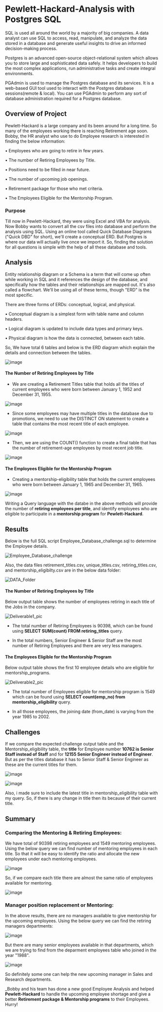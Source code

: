 # Pewlett-Hackard-Analysis with Postgres SQL

SQL is used all around the world by a majority of big companies. A data analyst can use SQL to access, read, manipulate, and analyze the data stored in a database and generate useful insights to drive an informed decision-making process. 

Postgres is an advanced open-source object-relational system which allows you to store large and sophisticated data safely. It helps developers to build the most complex applications, run administrative tasks and create integral environments. 

PGAdmin is used to manage the Postgres database and its services. It is a web-based GUI tool used to interact with the Postgres database sessions(remote & local). You can use PGAdmin to perform any sort of database administration required for a Postgres database.

## Overview of Project

Pewlett-Hackard is a large company and its been around for a long time. So many of the employees working there is reaching Retirement age soon. Bobby, the HR analyst who use to do Employee research is interested in finding the below information:

  •	Employees who are going to retire in few years.

  •	The number of Retiring Employees by Title. 
  
  •	Positions need to be filled in near future.
  
  •	The number of upcoming job openings.
  
  •	Retirement package for those who met criteria.

  •	The Employees Eligible for the Mentorship Program.
 
### Purpose

Till now in Pewlett-Hackard, they were using Excel and VBA for analysis. Now Bobby wants to convert all the csv files into database and perform the analysis using SQL. Using an online tool called Quick Database Diagrams ("Quick DBD" for short), we'll create a conceptual ERD. But Postgres is where our data will actually live once we import it. So, finding the solution for all questions is simple with the help of all these database and tools. 

## Analysis 

Entity relationship diagram or a Schema is a term that will come up often while working in SQL and it references the design of the database, and specifically how the tables and their relationships are mapped out. It's also called a flowchart. We'll be using all of these terms, though "ERD" is the most specific.

There are three forms of ERDs: conceptual, logical, and physical. 

  •	Conceptual diagram is a simplest form with table name and column headers.

  •	Logical diagram is updated to include data types and primary keys.
	
  •	Physical diagram is how the data is connected, between each table.

So, We have total 6 tables and below is the ERD diagram which explain the details and connection between the tables.
 
![image](https://user-images.githubusercontent.com/85472349/127806893-cd827ed0-728d-4eea-a8d6-2d71b78de8b1.png)

#### The Number of Retiring Employees by Title

* We are creating a Retirement Titles table that holds all the titles of current employees who were born between January 1, 1952 and December 31, 1955. 

![image](https://user-images.githubusercontent.com/85472349/127812171-7e650b77-b883-422a-865b-f3eed33a7881.png)

* Since some employees may have multiple titles in the database due to promotions, we need to use the DISTINCT ON statement to create a table that contains the most recent title of each employee. 

![image](https://user-images.githubusercontent.com/85472349/127812193-0b408258-d4cd-4337-8821-7d250d3fc396.png)

* Then, we are using the COUNT() function to create a final table that has the number of retirement-age employees by most recent job title.

![image](https://user-images.githubusercontent.com/85472349/127812220-6235ff4a-034c-49a4-8123-af6d8ffccdfb.png)

#### The Employees Eligible for the Mentorship Program

* Creating a mentorship-eligibility table that holds the current employees who were born between January 1, 1965 and December 31, 1965. 

![image](https://user-images.githubusercontent.com/85472349/127812617-5907f385-2ab5-45d4-a442-81c03cc300c4.png)

Writing a Query language with the databe in the above methods will provide the number of **retiring employees per title**, and identify employees who are eligible to participate in a **mentorship program** for **Pewlett-Hackard**.

## Results

Below is the full SQL script Employee_Database_challenge.sql to determine the Employee details. 

![Employee_Database_challenge]()

Also, the data files retirement_titles.csv, unique_titles.csv, retiring_titles.csv, and mentorship_eligibilty.csv are in the below data folder:

![DATA_Folder]()

#### The Number of Retiring Employees by Title

Below output table shows the number of employees retiring in each title of the Jobs in the company. 

![Deliverable1_pic]()

* The total number of Retiring Employees is 90398, which can be found using **SELECT SUM(count) FROM retiring_titles** query.

* In the total numbers, Senior Engineer & Senior Staff are the most number of Retiring Employees and there are very less managers.

#### The Employees Eligible for the Mentorship Program

Below output table shows the first 10 employee details who are eligible for mentorship_programs.

![Deliverable2_pic]()

* The total number of Employees eligible for mentorship program is 1549 which can be found using **SELECT count(emp_no) from mentorship_eligibility** query.

* In all those employees, the joining date (from_date) is varying from the year 1985 to 2002.

## Challenges

If we compare the expected challenge output table and the Mentorship_eligibility table, the **title** for Employee number **10762 is Senior Staff instead of Staff** and for **12155 Senior Engineer instead of Engineer**. But as per the titles database it has to Senior Staff & Senior Engineer as these are the current titles for them. 

![image](https://user-images.githubusercontent.com/85472349/127816718-2351eaf4-f284-416a-9032-59da231023a5.png)

![image](https://user-images.githubusercontent.com/85472349/127817449-31129658-7353-478b-97b4-b906fc3093af.png)

Also, i made sure to include the latest title in mentorship_eligibility table with my query. So, if there is any change in title then its because of their current title. 


## Summary

### Comparing the Mentoring & Retiring Employees:

We have total of 90398 retiring employees and 1549 mentoring employees. Using the below query we can find number of mentoring employees in each title. So that it will be easy to identify the ratio and allocate the new employees under each mentoring employees. 

![image](https://user-images.githubusercontent.com/85472349/127817871-499198c2-c282-4b94-a400-60b264af9e07.png)

So, if we compare each title there are almost the same ratio of employees available for mentoring.
 
![image](https://user-images.githubusercontent.com/85472349/127819028-3ab104bc-42a9-4fd9-a6da-687787be2caa.png)


### Manager position replacement or Mentoring:

In the above results, there are no managers available to give mentorship for the upcoming employees. Using the below query we can find the retiring managers departments:

![image](https://user-images.githubusercontent.com/85472349/127819690-81a68ca0-0085-4de0-a1f8-c6030009e3af.png)

But there are many senior employees available in that departments, which we are trying to find from the deparment employees table who joined in the year "1988".

![image](https://user-images.githubusercontent.com/85472349/127821054-6c7f4166-d069-455a-bf6c-1a75faa117a4.png)

So definitely some one can help the new upcoming manager in Sales and Research departments. 


_Bobby and his team has done a new good Employee Analysis and helped **Pewlett-Hackard** to handle the upcoming employee shortage and give a better **Retirement package & Mentorship programs** to their Employees. Hurry!

















